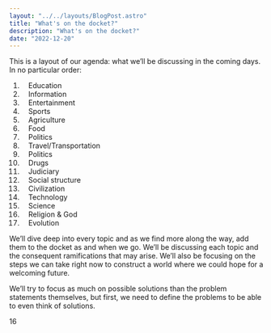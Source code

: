 ```yaml
---
layout: "../../layouts/BlogPost.astro"
title: "What's on the docket?"
description: "What's on the docket?"
date: "2022-12-20"
---
```


This is a layout of our agenda: what we’ll be discussing in the coming days. In no particular order:

1.   Education
2.   Information
3.   Entertainment
4.   Sports
5.   Agriculture
6.   Food
7.   Politics
8.   Travel/Transportation
9.   Politics
10.   Drugs
11.   Judiciary
12.   Social structure
13.   Civilization
14.   Technology
15.   Science
16.   Religion & God
17.   Evolution

We’ll dive deep into every topic and as we find more along the way, add them to the docket as and when we go. We’ll be discussing each topic and the consequent ramifications that may arise. We’ll also be focusing on the steps we can take right now to construct a world where we could hope for a welcoming future.

We’ll try to focus as much on possible solutions than the problem statements themselves, but first, we need to define the problems to be able to even think of solutions.

  
  
16

